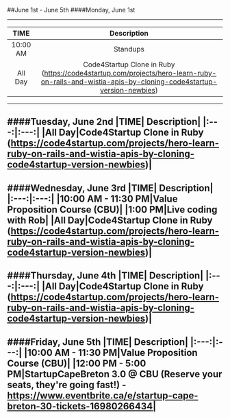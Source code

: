##June 1st - June 5th
####Monday, June 1st

---
|TIME| Description|
|:---:|:---:|
|10:00 AM|Standups|
|All Day|Code4Startup Clone in Ruby (https://code4startup.com/projects/hero-learn-ruby-on-rails-and-wistia-apis-by-cloning-code4startup-version-newbies)|
---
####Tuesday, June 2nd
|TIME| Description|
|:---:|:---:|
|All Day|Code4Startup Clone in Ruby (https://code4startup.com/projects/hero-learn-ruby-on-rails-and-wistia-apis-by-cloning-code4startup-version-newbies)|
---
####Wednesday, June 3rd
|TIME| Description|
|:---:|:---:|
|10:00 AM - 11:30 PM|Value Proposition Course (CBU)|
|1:00 PM|Live coding with Rob|
|All Day|Code4Startup Clone in Ruby (https://code4startup.com/projects/hero-learn-ruby-on-rails-and-wistia-apis-by-cloning-code4startup-version-newbies)|
---
####Thursday, June 4th
|TIME| Description|
|:---:|:---:|
|All Day|Code4Startup Clone in Ruby (https://code4startup.com/projects/hero-learn-ruby-on-rails-and-wistia-apis-by-cloning-code4startup-version-newbies)|
---
####Friday, June 5th
|TIME| Description|
|:---:|:---:|
|10:00 AM - 11:30 PM|Value Proposition Course (CBU)|
|12:00 PM - 5:00 PM|StartupCapeBreton 3.0 @ CBU (Reserve your seats, they're going fast!) - https://www.eventbrite.ca/e/startup-cape-breton-30-tickets-16980266434|
---
